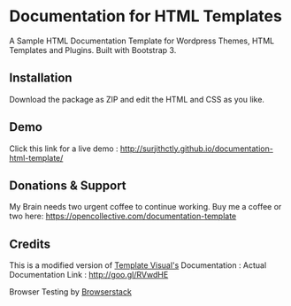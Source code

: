# Documentation for HTML Templates
A Sample HTML Documentation Template for Wordpress Themes, HTML Templates and Plugins. Built with Bootstrap 3. 

## Installation
Download the package as ZIP and edit the HTML and CSS as you like.

## Demo
Click this link for a live demo : http://surjithctly.github.io/documentation-html-template/

## Donations & Support
My Brain needs two urgent coffee to continue working. Buy me a coffee or two here: https://opencollective.com/documentation-template

## Credits
This is a modified version of [Template Visual's](http://themeforest.net/user/templatevisual?ref=surjithctly&utm_source=github_surjithctly_docs) Documentation : Actual Documentation Link : http://goo.gl/RVwdHE

Browser Testing by [Browserstack](https://www.browserstack.com/)
